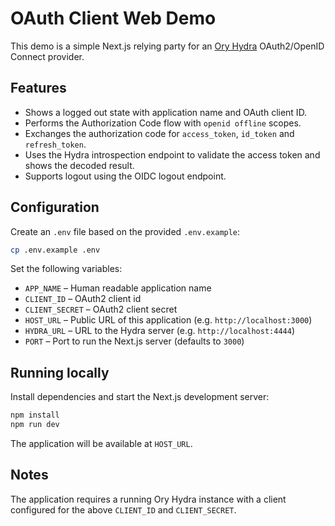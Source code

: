 # OAuth Client Web Demo

This demo is a simple Next.js relying party for an [Ory Hydra](https://github.com/ory/hydra) OAuth2/OpenID Connect provider.

## Features

- Shows a logged out state with application name and OAuth client ID.
- Performs the Authorization Code flow with `openid offline` scopes.
- Exchanges the authorization code for `access_token`, `id_token` and `refresh_token`.
- Uses the Hydra introspection endpoint to validate the access token and shows the decoded result.
- Supports logout using the OIDC logout endpoint.

## Configuration

Create an `.env` file based on the provided `.env.example`:

```bash
cp .env.example .env
```

Set the following variables:

- `APP_NAME` – Human readable application name
- `CLIENT_ID` – OAuth2 client id
- `CLIENT_SECRET` – OAuth2 client secret
- `HOST_URL` – Public URL of this application (e.g. `http://localhost:3000`)
- `HYDRA_URL` – URL to the Hydra server (e.g. `http://localhost:4444`)
- `PORT` – Port to run the Next.js server (defaults to `3000`)

## Running locally

Install dependencies and start the Next.js development server:

```bash
npm install
npm run dev
```

The application will be available at `HOST_URL`.

## Notes

The application requires a running Ory Hydra instance with a client configured for the above `CLIENT_ID` and `CLIENT_SECRET`.
